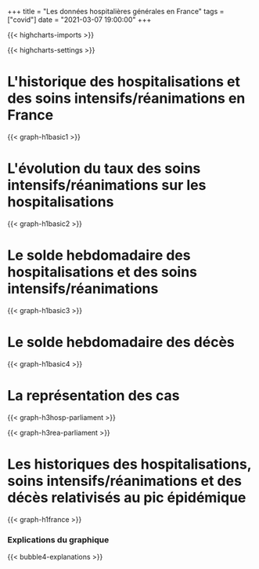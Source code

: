 +++
title = "Les données hospitalières générales en France"
tags = ["covid"]
date = "2021-03-07 19:00:00"
+++


{{< highcharts-imports >}}

{{< highcharts-settings >}}

# L'historique des hospitalisations et des soins intensifs/réanimations en France

{{< graph-h1basic1 >}}

# L'évolution du taux des soins intensifs/réanimations sur les hospitalisations

{{< graph-h1basic2 >}}

# Le solde hebdomadaire des hospitalisations et des soins intensifs/réanimations

{{< graph-h1basic3 >}}

# Le solde hebdomadaire des décès

{{< graph-h1basic4 >}}

# La représentation des cas

{{< graph-h3hosp-parliament >}}

{{< graph-h3rea-parliament >}}

# Les historiques des hospitalisations, soins intensifs/réanimations et des décès relativisés au pic épidémique

{{< graph-h1france >}}

### Explications du graphique <a name="explications"></a>

{{< bubble4-explanations >}}